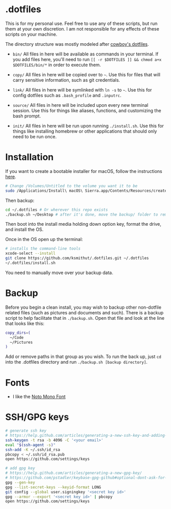 # .dotfiles

This is for my personal use. Feel free to use any of these scripts, but run them
at your own discretion. I am not responsible for any effects of these scripts
on your machine.

The directory structure was mostly modeled after [cowboy's dotfiles][cowboy].

* `bin/` All files in here will be available as commands in your terminal. If
  you add files here, you'll need to run
  `[[ -r $DOTFILES ]] && chmod a+x $DOTFILES/bin/*` in order to
  execute them.

* `copy/` All files in here will be copied over to `~`. Use this for files that
  will carry sensitive information, such as git credentials.

* `link/` All files in here will be symlinked with `ln -s` to `~`. Use this for
  config dotfiles such as `.bash_profile` and `.inputrc`.

* `source/` All files in here will be included upon every new terminal session.
  Use this for things like aliases, functions, and customizing the bash prompt.

* `init/` All files in here will be run upon running `./install.sh`. Use this
  for things like installing homebrew or other applications that should only
  need to be run once.

# Installation

If you want to create a bootable installer for macOS, follow the instructions
[here][createinstallmedia].

```sh
# Change /Volumes/Untitled to the volume you want it to be
sudo /Applications/Install\ macOS\ Sierra.app/Contents/Resources/createinstallmedia --volume /Volumes/Untitled --applicationpath /Applications/Install\ macOS\ Sierra.app --nointeraction
```

Then backup:

```sh
cd ~/.dotfiles # Or wherever this repo exists
./backup.sh ~/Desktop # after it's done, move the backup/ folder to removable media
```

Then boot into the install media holding down option key, format the drive, and
install the OS.

Once in the OS open up the terminal:

```sh
# installs the command-line tools
xcode-select --install
git clone https://github.com/ksmithut/.dotfiles.git ~/.dotfiles
~/.dotfiles/install.sh
```

You need to manually move over your backup data.

# Backup

Before you begin a clean install, you may wish to backup other non-dotfile
related files (such as pictures and documents and such). There is a backup
script to help facilitate that in `./backup.sh`. Open that file and look at the
line that looks like this:

```sh
copy_dirs=(
  ~/Code
  ~/Pictures
)
```

Add or remove paths in that group as you wish. To run the back up, just `cd`
into the .dotfiles directory and run `./backup.sh [backup directory]`.

# Fonts

- I like the [Noto Mono Font](https://www.google.com/get/noto/#mono-mono)

# SSH/GPG keys

```sh
# generate ssh key
# https://help.github.com/articles/generating-a-new-ssh-key-and-adding-it-to-the-ssh-agent/"
ssh-keygen -t rsa -b 4096 -C '<your email>'
eval "$(ssh-agent -s)"
ssh-add -K ~/.ssh/id_rsa
pbcopy < ~/.ssh/id_rsa.pub
open https://github.com/settings/keys
```

```sh
# add gpg key
# https://help.github.com/articles/generating-a-new-gpg-key/
# https://github.com/pstadler/keybase-gpg-github#optional-dont-ask-for-password-every-time
gpg --gen-key
gpg --list-secret-keys --keyid-format LONG
git config --global user.signingkey '<secret key id>'
gpg --armor --export '<secret key id>' | pbcopy
open https://github.com/settings/keys
```

[cowboy]: https://github.com/cowboy/dotfiles
[createinstallmedia]: https://support.apple.com/en-us/HT201372
